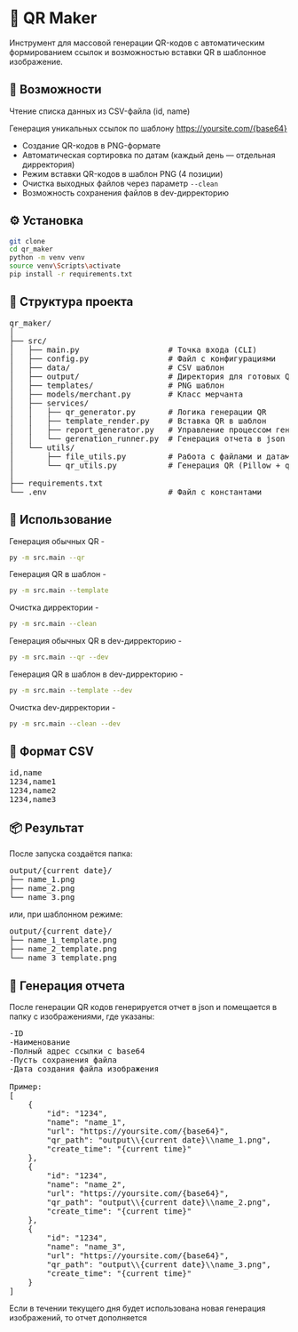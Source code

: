 # 🧩 QR Maker

Инструмент для массовой генерации QR-кодов с автоматическим формированием ссылок и возможностью вставки QR в шаблонное изображение.




## 🚀 Возможности

Чтение списка данных из CSV-файла (id, name)

Генерация уникальных ссылок по шаблону
https://yoursite.com/{base64}

- Создание QR-кодов в PNG-формате
- Автоматическая сортировка по датам (каждый день — отдельная дирректория)
- Режим вставки QR-кодов в шаблон PNG (4 позиции)
- Очистка выходных файлов через параметр `--clean`
- Возможность сохранения файлов в dev-дирректорию




## ⚙️ Установка
```bash
git clone
cd qr_maker
python -m venv venv
source venv\Scripts\activate
pip install -r requirements.txt
```




## 🧰 Структура проекта
<pre>qr_maker/
│
├── src/
│   ├── main.py                   # Точка входа (CLI)
│   ├── config.py                 # Файл с конфигурациями
│   ├── data/                     # CSV шаблон
│   ├── output/                   # Директория для готовых QR
│   ├── templates/                # PNG шаблон
│   ├── models/merchant.py        # Класс мерчанта
│   ├── services/
│   │   ├── qr_generator.py       # Логика генерации QR
│   │   ├── template_render.py    # Вставка QR в шаблон
│   │   ├── report_generator.py   # Управление процессом генерации и прогрессом (tqdm)
│   │   └── gerenation_runner.py  # Генерация отчета в json
│   └── utils/
│       ├── file_utils.py         # Работа с файлами и датами
│       └── qr_utils.py           # Генерация QR (Pillow + qrcode)
│
├── requirements.txt
└── .env                          # Файл с константами
</pre>




## 🧩 Использование

Генерация обычных QR - 
```bash
py -m src.main --qr
```

Генерация QR в шаблон - 
```bash
py -m src.main --template
```

Очистка дирректории - 
```bash
py -m src.main --clean
```

Генерация обычных QR в dev-дирректорию - 
```bash
py -m src.main --qr --dev
```

Генерация QR в шаблон в dev-дирректорию - 
```bash
py -m src.main --template --dev
```

Очистка dev-дирректории - 
```bash
py -m src.main --clean --dev
```


## 🧱 Формат CSV
<pre>id,name
1234,name1
1234,name2
1234,name3</pre>




## 📦 Результат
После запуска создаётся папка:
<pre>
output/{current date}/
├── name_1.png
├── name_2.png
└── name_3.png
</pre>

или, при шаблонном режиме:

<pre>
output/{current date}/
├── name_1_template.png
├── name_2_template.png
└── name_3_template.png
</pre>



## 📄 Генерация отчета
После генерации QR кодов генерируется отчет в json и помещается в папку с изображениями, где указаны:
<pre>-ID
-Наименование
-Полный адрес ссылки с base64
-Пусть сохранения файла
-Дата создания файла изображения

Пример:
[
    {
        "id": "1234",
        "name": "name_1",
        "url": "https://yoursite.com/{base64}",
        "qr_path": "output\\{current date}\\name_1.png",
        "create_time": "{current time}"
    },
    {
        "id": "1234",
        "name": "name_2",
        "url": "https://yoursite.com/{base64}",
        "qr_path": "output\\{current date}\\name_2.png",
        "create_time": "{current time}"
    },
    {
        "id": "1234",
        "name": "name_3",
        "url": "https://yoursite.com/{base64}",
        "qr_path": "output\\{current date}\\name_3.png",
        "create_time": "{current time}"
    }
]
</pre>

Если в течении текущего дня будет использована новая генерация изображений, то отчет дополняется